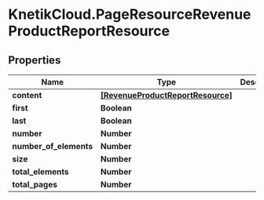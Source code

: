 # KnetikCloud.PageResourceRevenueProductReportResource

## Properties
Name | Type | Description | Notes
------------ | ------------- | ------------- | -------------
**content** | [**[RevenueProductReportResource]**](RevenueProductReportResource.md) |  | [optional] 
**first** | **Boolean** |  | [optional] 
**last** | **Boolean** |  | [optional] 
**number** | **Number** |  | [optional] 
**number_of_elements** | **Number** |  | [optional] 
**size** | **Number** |  | [optional] 
**total_elements** | **Number** |  | [optional] 
**total_pages** | **Number** |  | [optional] 



